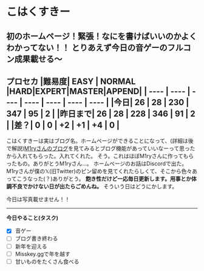 # こはくすきー
初のホームページ！緊張！なにを書けばいいのかよくわかってない！！
とりあえず今日の音ゲーのフルコン成果載せる〜
----
**プロセカ**
|難易度| EASY | NORMAL |HARD|EXPERT|MASTER|APPEND|
| ---- | ---- | ---- | ---- | ---- | ---- | ---- |
|今日| 26 | 28 | 230 | 347 | 95 | 2 |
|昨日まで| 26 | 28 | 228 | 346 | 91 | 2 |
|差？| 0 | 0 | +2 | +1 | +4 | 0 |
----
こはくすきーは実はブログ名。ホームページができることになって、(詳細は後で解説)[M1ryさんのブログ](https://miry.jp/)を見てみるとブログ機能があっていいなーって思ったから入れてもらった。入れてくれた。
そう。これはほぼM1ryさんに作ってもらったもの。ありがとうM1ryさん…。
ホームページのお話はDiscordで出た。M1ryさんが僕の𝕏(旧Twitter)のピン留めを見てくれたらしくて、そこから色々あってこうなった(？)ありがとう。
**飽き性だけど一応毎日更新します。用事とか体調不良でかけない日が出たらごめんね。**
そういう日はどうにかします。

今日は写真載せません！！

----

**今日やること(タスク)**
- [x] 音ゲー
- [ ] ブログ書き終わる
- [ ] 新年を迎える
- [ ] Misskey.ggで年を越す
- [ ] 甘いものをたくさん食べる

